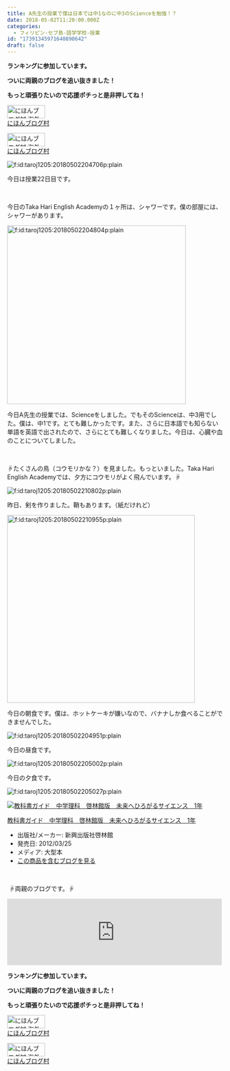 ```yaml
---
title: A先生の授業で僕は日本では中1なのに中3のScienceを勉強！？
date: 2018-05-02T11:20:00.000Z
categories:
  - フィリピン-セブ島-語学学校-授業
id: "17391345971640890642"
draft: false
---
```

<p><strong>ランキングに参加しています。</strong></p>
<p><strong>ついに両親のブログを追い抜きました！</strong></p>
<p><strong>もっと頑張りたいので応援ポチっと是非押してね！</strong></p>
<p><a href="//overseas.blogmura.com/studyabroad_parent/ranking.html"><img src="//overseas.blogmura.com/studyabroad_parent/img/studyabroad_parent88_31.gif" alt="にほんブログ村 海外生活ブログ 親子留学・ジュニア留学へ" width="88" height="31" border="0" /></a><br /><a href="//overseas.blogmura.com/studyabroad_parent/ranking.html">にほんブログ村</a></p>
<p><a href="//overseas.blogmura.com/cebu/ranking.html"><img src="//overseas.blogmura.com/cebu/img/cebu88_31.gif" alt="にほんブログ村 海外生活ブログ セブ島情報へ" width="88" height="31" border="0" /></a><br /><a href="//overseas.blogmura.com/cebu/ranking.html">にほんブログ村</a></p>
<p><img class="hatena-fotolife" title="f:id:taroj1205:20180502204706p:plain" src="https://cdn-ak.f.st-hatena.com/images/fotolife/t/taroj1205/20180502/20180502204706.png" alt="f:id:taroj1205:20180502204706p:plain" /></p>
<p>今日は授業22日目です。</p>
<p> </p>
<p>今日のTaka Hari English Academyの１ヶ所は、シャワーです。僕の部屋には、シャワーがあります。</p>
<p><img class="hatena-fotolife" title="f:id:taroj1205:20180502204804p:plain" src="https://cdn-ak.f.st-hatena.com/images/fotolife/t/taroj1205/20180502/20180502204804.png" alt="f:id:taroj1205:20180502204804p:plain" width="416" /></p>
<p>今日A先生の授業では、Scienceをしました。でもそのScienceは、中3用でした。僕は、中1です。とても難しかったです。また、さらに日本語でも知らない単語を英語で出されたので、さらにとても難しくなりました。今日は、心臓や血のことについてしました。</p>
<p> </p>
<p>☟たくさんの鳥（コウモリかな？）を見ました。もっといました。Taka Hari English Academyでは、夕方にコウモリがよく飛んでいます。☟</p>
<p><img class="hatena-fotolife" title="f:id:taroj1205:20180502210802p:plain" src="https://cdn-ak.f.st-hatena.com/images/fotolife/t/taroj1205/20180502/20180502210802.png" alt="f:id:taroj1205:20180502210802p:plain" /></p>
<p>昨日、剣を作りました。鞘もあります。（紙だけれど）</p>
<p><img class="hatena-fotolife" title="f:id:taroj1205:20180502210955p:plain" src="https://cdn-ak.f.st-hatena.com/images/fotolife/t/taroj1205/20180502/20180502210955.png" alt="f:id:taroj1205:20180502210955p:plain" width="437" /></p>
<p>今日の朝食です。僕は、ホットケーキが嫌いなので、バナナしか食べることができませんでした。</p>
<p><img class="hatena-fotolife" title="f:id:taroj1205:20180502204951p:plain" src="https://cdn-ak.f.st-hatena.com/images/fotolife/t/taroj1205/20180502/20180502204951.png" alt="f:id:taroj1205:20180502204951p:plain" /></p>
<p>今日の昼食です。</p>
<p><img class="hatena-fotolife" title="f:id:taroj1205:20180502205002p:plain" src="https://cdn-ak.f.st-hatena.com/images/fotolife/t/taroj1205/20180502/20180502205002.png" alt="f:id:taroj1205:20180502205002p:plain" /></p>
<p>今日の夕食です。</p>
<p><img class="hatena-fotolife" title="f:id:taroj1205:20180502205027p:plain" src="https://cdn-ak.f.st-hatena.com/images/fotolife/t/taroj1205/20180502/20180502205027.png" alt="f:id:taroj1205:20180502205027p:plain" /></p>
<div class="freezed">
<div class="hatena-asin-detail"><a href="http://www.amazon.co.jp/exec/obidos/ASIN/4402426022/taroj1205-hatena-22/"><img class="hatena-asin-detail-image" title="教科書ガイド　中学理科　啓林館版　未来へひろがるサイエンス　1年" src="http://ecx.images-amazon.com/images/I/510bWN1bPDL._SL160_.jpg" alt="教科書ガイド　中学理科　啓林館版　未来へひろがるサイエンス　1年" /></a>
<div class="hatena-asin-detail-info">
<p class="hatena-asin-detail-title"><a href="http://www.amazon.co.jp/exec/obidos/ASIN/4402426022/taroj1205-hatena-22/">教科書ガイド　中学理科　啓林館版　未来へひろがるサイエンス　1年</a></p>
<ul>
<li><span class="hatena-asin-detail-label">出版社/メーカー:</span> 新興出版社啓林館</li>
<li><span class="hatena-asin-detail-label">発売日:</span> 2012/03/25</li>
<li><span class="hatena-asin-detail-label">メディア:</span> 大型本</li>
<li><a href="http://d.hatena.ne.jp/asin/4402426022/taroj1205-hatena-22" target="_blank">この商品を含むブログを見る</a></li>
</ul>
</div>
<div class="hatena-asin-detail-foot"> </div>
</div>
</div>
<p> ☟両親のブログです。☟</p>
<p><iframe class="embed-card embed-webcard" style="display: block; width: 100%; height: 155px; max-width: 500px; margin: 10px 0px;" title="JapaNewZean" src="https://hatenablog-parts.com/embed?url=http%3A%2F%2Fjapanewzean.poyo.jp%2F" frameborder="0" scrolling="no"></iframe></p>
<p><strong>ランキングに参加しています。</strong></p>
<p><strong>ついに両親のブログを追い抜きました！</strong></p>
<p><strong>もっと頑張りたいので応援ポチっと是非押してね！</strong></p>
<p><a href="//overseas.blogmura.com/studyabroad_parent/ranking.html"><img src="//overseas.blogmura.com/studyabroad_parent/img/studyabroad_parent88_31.gif" alt="にほんブログ村 海外生活ブログ 親子留学・ジュニア留学へ" width="88" height="31" border="0" /></a><br /><a href="//overseas.blogmura.com/studyabroad_parent/ranking.html">にほんブログ村</a></p>
<p><a href="//overseas.blogmura.com/cebu/ranking.html"><img src="//overseas.blogmura.com/cebu/img/cebu88_31.gif" alt="にほんブログ村 海外生活ブログ セブ島情報へ" width="88" height="31" border="0" /></a><br /><a href="//overseas.blogmura.com/cebu/ranking.html">にほんブログ村</a></p>
